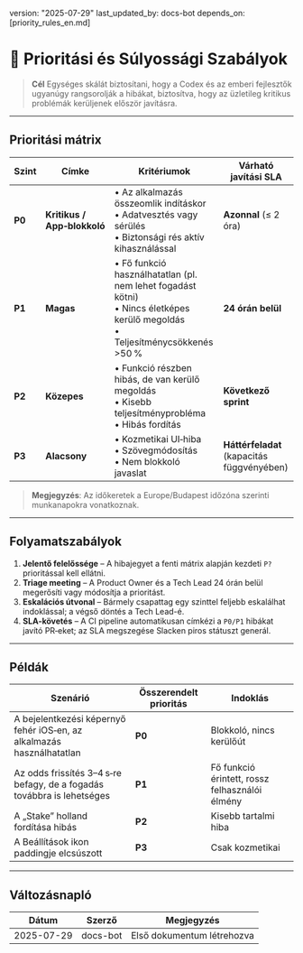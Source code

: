 version: "2025-07-29"
last\_updated\_by: docs-bot
depends\_on: \[priority\_rules\_en.md]

# 🚦 Prioritási és Súlyossági Szabályok

> **Cél**
> Egységes skálát biztosítani, hogy a Codex és az emberi fejlesztők ugyanúgy rangsorolják a hibákat, biztosítva, hogy az üzletileg kritikus problémák kerüljenek először javításra.

---

## Prioritási mátrix

| Szint  | Címke                       | Kritériumok                                                                                                                           | Várható javítási SLA                       |
| ------ | --------------------------- | ------------------------------------------------------------------------------------------------------------------------------------- | ------------------------------------------ |
| **P0** | **Kritikus / App‑blokkoló** | • Az alkalmazás összeomlik indításkor  <br>• Adatvesztés vagy sérülés  <br>• Biztonsági rés aktív kihasználással                      | **Azonnal** (≤ 2 óra)                      |
| **P1** | **Magas**                   | • Fő funkció használhatatlan (pl. nem lehet fogadást kötni)  <br>• Nincs életképes kerülő megoldás  <br>• Teljesítménycsökkenés >50 % | **24 órán belül**                          |
| **P2** | **Közepes**                 | • Funkció részben hibás, de van kerülő megoldás  <br>• Kisebb teljesítményprobléma  <br>• Hibás fordítás                              | **Következő sprint**                       |
| **P3** | **Alacsony**                | • Kozmetikai UI‑hiba  <br>• Szövegmódosítás  <br>• Nem blokkoló javaslat                                                              | **Háttérfeladat** (kapacitás függvényében) |

> **Megjegyzés**: Az időkeretek a Europe/Budapest időzóna szerinti munkanapokra vonatkoznak.

---

## Folyamatszabályok

1. **Jelentő felelőssége** – A hibajegyet a fenti mátrix alapján kezdeti `P?` prioritással kell ellátni.
2. **Triage meeting** – A Product Owner és a Tech Lead 24 órán belül megerősíti vagy módosítja a prioritást.
3. **Eskalációs útvonal** – Bármely csapattag egy szinttel feljebb eskalálhat indoklással; a végső döntés a Tech Lead-é.
4. **SLA‑követés** – A CI pipeline automatikusan címkézi a `P0/P1` hibákat javító PR‑eket; az SLA megszegése Slacken piros státuszt generál.

---

## Példák

| Szenárió                                                               | Összerendelt prioritás | Indoklás                                       |
| ---------------------------------------------------------------------- | ---------------------- | ---------------------------------------------- |
| A bejelentkezési képernyő fehér iOS‑en, az alkalmazás használhatatlan  | **P0**                 | Blokkoló, nincs kerülőút                       |
| Az odds frissítés 3–4 s‑re befagy, de a fogadás továbbra is lehetséges | **P1**                 | Fő funkció érintett, rossz felhasználói élmény |
| A „Stake” holland fordítása hibás                                      | **P2**                 | Kisebb tartalmi hiba                           |
| A Beállítások ikon paddingje elcsúszott                                | **P3**                 | Csak kozmetikai                                |

---

## Változásnapló

| Dátum      | Szerző   | Megjegyzés                 |
| ---------- | -------- | -------------------------- |
| 2025-07-29 | docs-bot | Első dokumentum létrehozva |
